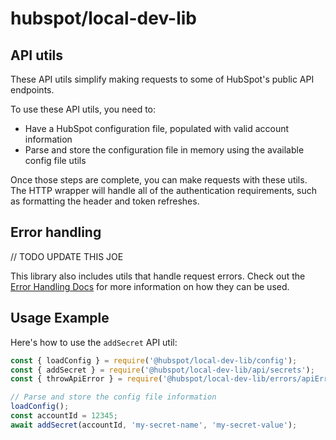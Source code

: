 # hubspot/local-dev-lib

## API utils

These API utils simplify making requests to some of HubSpot's public API endpoints.

To use these API utils, you need to:

- Have a HubSpot configuration file, populated with valid account information
- Parse and store the configuration file in memory using the available config file utils

Once those steps are complete, you can make requests with these utils. The HTTP wrapper will handle all of the authentication requirements, such as formatting the header and token refreshes.

## Error handling

// TODO UPDATE THIS JOE

This library also includes utils that handle request errors. Check out the [Error Handling Docs](../errors/README.md) for more information on how they can be used.

## Usage Example

Here's how to use the `addSecret` API util:

```js
const { loadConfig } = require('@hubspot/local-dev-lib/config');
const { addSecret } = require('@hubspot/local-dev-lib/api/secrets');
const { throwApiError } = require('@hubspot/local-dev-lib/errors/apiErrors');

// Parse and store the config file information
loadConfig();
const accountId = 12345;
await addSecret(accountId, 'my-secret-name', 'my-secret-value');
```
